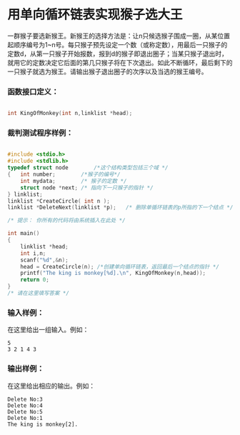 # 用单向循环链表实现猴子选大王
一群猴子要选新猴王。新猴王的选择方法是：让n只候选猴子围成一圈，从某位置起顺序编号为1~n号。每只猴子预先设定一个数（或称定数），用最后一只猴子的定数d，从第一只猴子开始报数，报到d的猴子即退出圈子；当某只猴子退出时，就用它的定数决定它后面的第几只猴子将在下次退出。如此不断循环，最后剩下的一只猴子就选为猴王。请输出猴子退出圈子的次序以及当选的猴王编号。


### 函数接口定义：
```c++

int KingOfMonkey(int n,linklist *head);
```


### 裁判测试程序样例：
```c++

#include <stdio.h>
#include <stdlib.h>
typedef struct node        /*这个结构类型包括三个域 */
{	int number;        /*猴子的编号*/
	int mydata;        /* 猴子的定数 */
	struct node *next; /* 指向下一只猴子的指针 */
} linklist;
linklist *CreateCircle( int n );
linklist *DeleteNext(linklist *p);   /* 删除单循环链表的p所指的下一个结点 */

/* 提示： 你所有的代码将由系统插入在此处 */

int main()
{
    linklist *head;
    int i,n;
    scanf("%d",&n); 
    head = CreateCircle(n); /*创建单向循环链表，返回最后一个结点的指针 */
    printf("The king is monkey[%d].\n", KingOfMonkey(n,head));
    return 0;
}
/* 请在这里填写答案 */
```

### 输入样例：

在这里给出一组输入。例如：

```in
5
3 2 1 4 3
```

### 输出样例：

在这里给出相应的输出。例如：

```out
Delete No:3
Delete No:4
Delete No:5
Delete No:1
The king is monkey[2].
```

